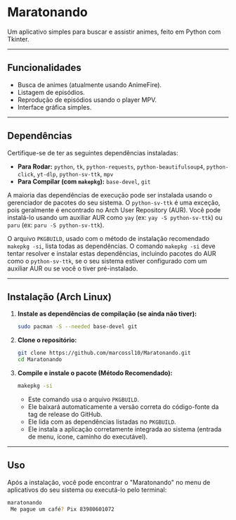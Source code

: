 # Maratonando

Um aplicativo simples para buscar e assistir animes, feito em Python com Tkinter.

---

## Funcionalidades

*   Busca de animes (atualmente usando AnimeFire).
*   Listagem de episódios.
*   Reprodução de episódios usando o player MPV.
*   Interface gráfica simples.

---

## Dependências

Certifique-se de ter as seguintes dependências instaladas:

*   **Para Rodar:** `python`, `tk`, `python-requests`, `python-beautifulsoup4`, `python-click`, `yt-dlp`, `python-sv-ttk`, `mpv`
*   **Para Compilar (com `makepkg`):** `base-devel`, `git`

A maioria das dependências de execução pode ser instalada usando o gerenciador de pacotes do seu sistema.
O `python-sv-ttk` é uma exceção, pois geralmente é encontrado no Arch User Repository (AUR). Você pode instalá-lo usando um auxiliar AUR como `yay` (ex: `yay -S python-sv-ttk`) ou `paru` (ex: `paru -S python-sv-ttk`).

O arquivo `PKGBUILD`, usado com o método de instalação recomendado `makepkg -si`, lista todas as dependências. O comando `makepkg -si` deve tentar resolver e instalar estas dependências, incluindo pacotes do AUR como o `python-sv-ttk`, se o seu sistema estiver configurado com um auxiliar AUR ou se você o tiver pré-instalado.

---

## Instalação (Arch Linux)

1.  **Instale as dependências de compilação (se ainda não tiver):**
    ```bash
    sudo pacman -S --needed base-devel git
    ```

2.  **Clone o repositório:**
    ```bash
    git clone https://github.com/marcossl10/Maratonando.git
    cd Maratonando
    ```

3.  **Compile e instale o pacote (Método Recomendado):**
    ```bash
    makepkg -si
    ```
    *   Este comando usa o arquivo `PKGBUILD`.
    *   Ele baixará automaticamente a versão correta do código-fonte da tag de release do GitHub.
    *   Ele lida com as dependências listadas no `PKGBUILD`.
    *   Ele instala a aplicação corretamente integrada ao sistema (entrada de menu, ícone, caminho do executável).

---

## Uso

Após a instalação, você pode encontrar o "Maratonando" no menu de aplicativos do seu sistema ou executá-lo pelo terminal:
```bash
maratonando
 Me pague um café? Pix 83980601072